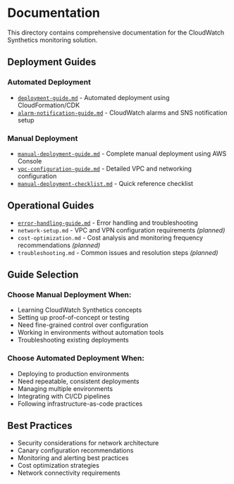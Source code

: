 # Documentation

This directory contains comprehensive documentation for the CloudWatch Synthetics monitoring solution.

## Deployment Guides

### Automated Deployment
- [`deployment-guide.md`](deployment-guide.md) - Automated deployment using CloudFormation/CDK
- [`alarm-notification-guide.md`](alarm-notification-guide.md) - CloudWatch alarms and SNS notification setup

### Manual Deployment
- [`manual-deployment-guide.md`](manual-deployment-guide.md) - Complete manual deployment using AWS Console
- [`vpc-configuration-guide.md`](vpc-configuration-guide.md) - Detailed VPC and networking configuration
- [`manual-deployment-checklist.md`](manual-deployment-checklist.md) - Quick reference checklist

## Operational Guides

- [`error-handling-guide.md`](error-handling-guide.md) - Error handling and troubleshooting
- `network-setup.md` - VPC and VPN configuration requirements *(planned)*
- `cost-optimization.md` - Cost analysis and monitoring frequency recommendations *(planned)*
- `troubleshooting.md` - Common issues and resolution steps *(planned)*

## Guide Selection

### Choose Manual Deployment When:
- Learning CloudWatch Synthetics concepts
- Setting up proof-of-concept or testing
- Need fine-grained control over configuration
- Working in environments without automation tools
- Troubleshooting existing deployments

### Choose Automated Deployment When:
- Deploying to production environments
- Need repeatable, consistent deployments
- Managing multiple environments
- Integrating with CI/CD pipelines
- Following infrastructure-as-code practices

## Best Practices

- Security considerations for network architecture
- Canary configuration recommendations
- Monitoring and alerting best practices
- Cost optimization strategies
- Network connectivity requirements
